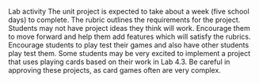 Lab activity
The unit project is expected to take about a week (five school days) to complete. The rubric outlines the requirements for the project.
Students may not have project ideas they think will work. Encourage them to move forward and help them add features which will satisfy the rubrics.
Encourage students to play test their games and also have other students play test them.
Some students may be very excited to implement a project that uses playing cards based on their work in Lab 4.3. Be careful in approving these projects, as card games often are very complex.
